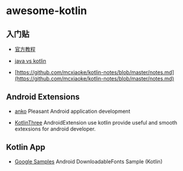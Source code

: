 # awesome-kotlin

## 入门贴

- [官方教程](https://kotlinlang.org/docs/reference/basic-syntax.html)

- [java vs kotlin](http://www.jcodecraeer.com/demo/from-java-to-kotlin/index.html)

- [https://github.com/mcxiaoke/kotlin-notes/blob/master/notes.md](https://github.com/mcxiaoke/kotlin-notes/blob/master/notes.md)


## Android Extensions

   * [anko](https://github.com/Kotlin/anko) Pleasant Android application development
  
  * [KotlinThree](https://github.com/KotlinThree/AndroidExtension) AndroidExtension use kotlin provide useful and smooth extexsions for android developer.
  
## Kotlin App

   * [Google Samples](https://github.com/googlesamples/android-DownloadableFonts/tree/master/kotlinApp) Android DownloadableFonts Sample (Kotlin)
